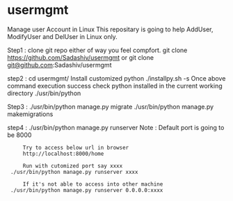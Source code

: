 # usermgmt
Manage user Account in Linux
This repositary is going to help AddUser, ModifyUser and DelUser in Linux only.

Step1 : clone git repo either of way you feel compfort. 
        git clone https://github.com/Sadashiv/usermgmt
        or
        git clone git@github.com:Sadashiv/usermgmt  

step2 : cd usermgmt/
        Install customized python
        ./installpy.sh -s
        Once above command execution success
        check python installed in the current working directory
        ./usr/bin/python

Step3 : ./usr/bin/python manage.py migrate
        ./usr/bin/python manage.py makemigrations
        
step4 : ./usr/bin/python manage.py runserver
         Note : Default port is going to be 8000
         
         Try to access below url in browser
         http://localhost:8000/home

         Run with cutomized port say xxxx
	 ./usr/bin/python manage.py runserver xxxx

         If it's not able to access into other machine
	 ./usr/bin/python manage.py runserver 0.0.0.0:xxxx
         
